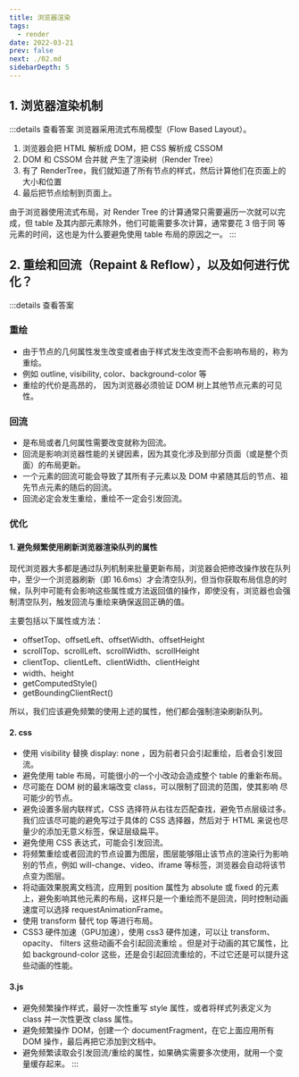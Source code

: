 ```yaml
---
title: 浏览器渲染
tags: 
  - render
date: 2022-03-21
prev: false
next: ./02.md
sidebarDepth: 5
---
```


## 1. 浏览器渲染机制

:::details 查看答案
浏览器采用流式布局模型（Flow Based Layout）。
1. 浏览器会把 HTML 解析成 DOM，把 CSS 解析成 CSSOM
2. DOM 和 CSSOM 合并就 产生了渲染树（Render Tree）
3. 有了 RenderTree，我们就知道了所有节点的样式，然后计算他们在页面上的大小和位置
4. 最后把节点绘制到页面上。 

由于浏览器使用流式布局，对 Render Tree 的计算通常只需要遍历一次就可以完 成，但 table 及其内部元素除外，他们可能需要多次计算，通常要花 3 倍于同 等元素的时间，这也是为什么要避免使用 table 布局的原因之一。
:::

## 2. 重绘和回流（Repaint & Reflow），以及如何进行优化？

:::details 查看答案
### 重绘
- 由于节点的几何属性发生改变或者由于样式发生改变而不会影响布局的，称为重绘。
- 例如 outline, visibility, color、background-color 等
- 重绘的代价是高昂的， 因为浏览器必须验证 DOM 树上其他节点元素的可见性。
### 回流
- 是布局或者几何属性需要改变就称为回流。
- 回流是影响浏览器性能的关键因素，因为其变化涉及到部分页面（或是整个页面）的布局更新。
- 一个元素的回流可能会导致了其所有子元素以及 DOM 中紧随其后的节点、祖先节点元素的随后的回流。
- 回流必定会发生重绘，重绘不一定会引发回流。

### 优化
#### 1. 避免频繁使用刷新浏览器渲染队列的属性
现代浏览器大多都是通过队列机制来批量更新布局，浏览器会把修改操作放在队列中，至少一个浏览器刷新（即 16.6ms）才会清空队列，但当你获取布局信息的时候，队列中可能有会影响这些属性或方法返回值的操作，即使没有，浏览器也会强制清空队列，触发回流与重绘来确保返回正确的值。 

主要包括以下属性或方法：

- offsetTop、offsetLeft、offsetWidth、offsetHeight 
- scrollTop、scrollLeft、scrollWidth、scrollHeight 
- clientTop、clientLeft、clientWidth、clientHeight 
- width、height 
- getComputedStyle() 
- getBoundingClientRect() 

所以，我们应该避免频繁的使用上述的属性，他们都会强制渲染刷新队列。

#### 2. css
- 使用 visibility 替换 display: none ，因为前者只会引起重绘，后者会引发回流。
- 避免使用 table 布局，可能很小的一个小改动会造成整个 table 的重新布局。
- 尽可能在 DOM 树的最末端改变 class，可以限制了回流的范围，使其影响 尽可能少的节点。
- 避免设置多层内联样式，CSS 选择符从右往左匹配查找，避免节点层级过多。我们应该尽可能的避免写过于具体的 CSS 选择器，然后对于 HTML 来说也尽量少的添加无意义标签，保证层级扁平。
- 避免使用 CSS 表达式，可能会引发回流。
- 将频繁重绘或者回流的节点设置为图层，图层能够阻止该节点的渲染行为影响别的节点，例如 will-change、video、iframe 等标签，浏览器会自动将该节点变为图层。 
- 将动画效果脱离文档流，应用到 position 属性为 absolute 或 fixed 的元素上，避免影响其他元素的布局，这样只是一个重绘而不是回流，同时控制动画速度可以选择 requestAnimationFrame。
- 使用 transform 替代 top 等进行布局。
- CSS3 硬件加速（GPU加速），使用 css3 硬件加速，可以让 transform、opacity、 filters 这些动画不会引起回流重绘 。但是对于动画的其它属性，比如 background-color 这些，还是会引起回流重绘的，不过它还是可以提升这些动画的性能。

#### 3.js
- 避免频繁操作样式，最好一次性重写 style 属性，或者将样式列表定义为 class 并一次性更改 class 属性。
- 避免频繁操作 DOM，创建一个 documentFragment，在它上面应用所有 DOM 操作，最后再把它添加到文档中。
- 避免频繁读取会引发回流/重绘的属性，如果确实需要多次使用，就用一个变量缓存起来。
:::